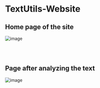 # TextUtils-Website

## Home page of the site
![image](https://user-images.githubusercontent.com/70765320/131192076-98b244fb-208a-4d4d-8805-e7544e8f5660.png)

<br/><br/>

## Page after analyzing the text
![image](https://user-images.githubusercontent.com/70765320/131192111-d5c12119-562b-4239-b49d-25a806d95328.png)
